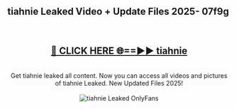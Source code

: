<h2>tiahnie Leaked Video + Update Files 2025- 07f9g</h2>
<br>
<div align="center">
<h2><a href="https://libra.edu.pl?tiahnie" rel="nofollow">🔴 CLICK HERE 🌐==►► tiahnie</a></h2>
<br>
Get tiahnie leaked all content. Now you can access all videos and pictures of tiahnie Leaked. New Updated Files 2025!
<br>
<br>
<a href="https://libra.edu.pl?tiahnie" rel="nofollow" data-target="animated-image.originalLink"><img src="https://i.ibb.co.com/WyWwxjT/player-gif2.gif" alt="tiahnie Leaked OnlyFans" style="max-width: 100%; display: inline-block;" data-target="animated-image.originalImage"></a>
</div>
<br>